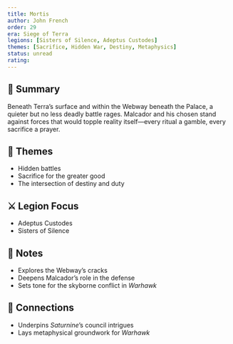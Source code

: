 ```yaml
---
title: Mortis
author: John French
order: 29
era: Siege of Terra
legions: [Sisters of Silence, Adeptus Custodes]
themes: [Sacrifice, Hidden War, Destiny, Metaphysics]
status: unread
rating:
---
```


## 🧭 Summary
Beneath Terra’s surface and within the Webway beneath the Palace, a quieter but no less deadly battle rages. Malcador and his chosen stand against forces that would topple reality itself—every ritual a gamble, every sacrifice a prayer.

## 🧠 Themes
- Hidden battles  
- Sacrifice for the greater good  
- The intersection of destiny and duty  

## ⚔️ Legion Focus
- Adeptus Custodes  
- Sisters of Silence  

## 📝 Notes
- Explores the Webway’s cracks  
- Deepens Malcador’s role in the defense  
- Sets tone for the skyborne conflict in *Warhawk*  

## 🔗 Connections
- Underpins *Saturnine*’s council intrigues  
- Lays metaphysical groundwork for *Warhawk*  